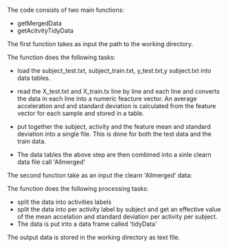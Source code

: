 
The code consists of two main functions:
    
   * getMergedData
   * getAcitvityTidyData
   
 
 The first function takes as input the path to the working directory. 
 
 The function does the following tasks:
 * load the subject_test.txt, subject_train.txt, y_test.txt,y subject.txt into
 data tables. 
 * read the X_test.txt and X_train.tx line by line and each line and converts the data in each line into a numeric feacture vector. An average acceleration and and standard deviation is calculated from the feature vector for each sample and stored in a table.
 * put together the subject, activity and the feature mean and standard deviation into a single file. This is done for both the test data and the train data.
 
 * The data tables the above step are then combined into a sinle clearn data file call 'Allmerged'
 
 The second function take as an input the clearn 'Allmerged' data:
 
 The function does the following processing tasks:
 
 * split the data into activities labels
 * split the data into per activity label by subject and get an effective value of the mean accelation and standard deviation
   per activity per subject.
 * The data is put into a data frame called 'tidyData'
 
 The output data is stored in the working directory as text file.
 
 
 
 
